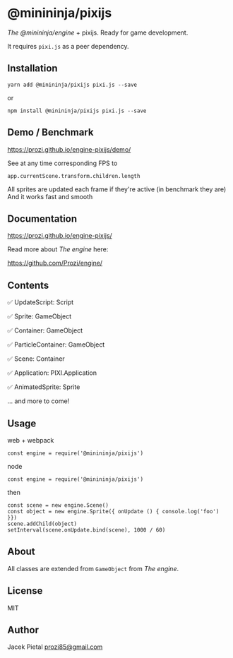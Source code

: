 # @minininja/pixijs

*The @minininja/engine* + pixijs. Ready for game development.

It requires `pixi.js` as a peer dependency.


## Installation

`yarn add @minininja/pixijs pixi.js --save`

or

`npm install @minininja/pixijs pixi.js --save`


## Demo / Benchmark

https://prozi.github.io/engine-pixijs/demo/

See at any time corresponding FPS to

`app.currentScene.transform.children.length`

All sprites are updated each frame if they're active (in benchmark they are)
And it works fast and smooth


## Documentation

https://prozi.github.io/engine-pixijs/


Read more about *The engine* here:

https://github.com/Prozi/engine/


## Contents

✅ UpdateScript: Script

✅ Sprite: GameObject

✅ Container: GameObject

✅ ParticleContainer: GameObject

✅ Scene: Container

✅ Application: PIXI.Application

✅ AnimatedSprite: Sprite

... and more to come!


## Usage

web + webpack

```
const engine = require('@minininja/pixijs')
```


node

```
const engine = require('@minininja/pixijs')
```


then

```
const scene = new engine.Scene()
const object = new engine.Sprite({ onUpdate () { console.log('foo') }})
scene.addChild(object)
setInterval(scene.onUpdate.bind(scene), 1000 / 60)
```


## About

All classes are extended from `GameObject` from *The engine*.


## License

MIT


## Author

Jacek Pietal <prozi85@gmail.com>
